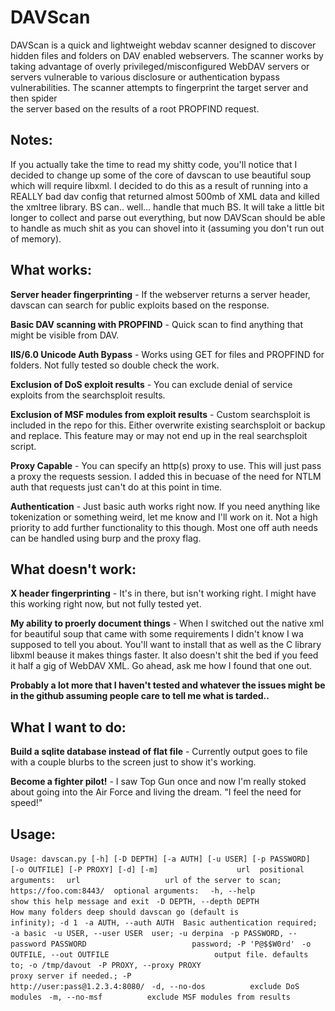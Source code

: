 # DAVScan 

DAVScan is a quick and lightweight webdav scanner designed to discover hidden files and folders on DAV enabled webservers.
The scanner works by taking advantage of overly privileged/misconfigured WebDAV servers or servers vulnerable to various 
disclosure or authentication bypass vulnerabilities. The scanner attempts to fingerprint the target server and then spider	
the server based on the results of a root PROPFIND request.

## Notes:

If you actually take the time to read my shitty code, you'll notice that I decided to change up some of the core of davscan to use beautiful soup which will require libxml.  I decided to do this as a result of running into a REALLY bad dav config that returned almost 500mb of XML data and killed the xmltree library.  BS can.. well... handle that much BS.  It will take a little bit longer to collect and parse out everything, but now DAVScan should be able to handle as much shit as you can shovel into it (assuming you don't run out of memory).  
## What works:

**Server header fingerprinting** - If the webserver returns a server header, davscan can search for public exploits based on the response.

**Basic DAV scanning with PROPFIND** - Quick scan to find anything that might be visible from DAV.

**IIS/6.0 Unicode Auth Bypass** - Works using GET for files and PROPFIND for folders.  Not fully tested so double check the work.

**Exclusion of DoS exploit results** - You can exclude denial of service exploits from the searchsploit results.

**Exclusion of MSF modules from exploit results** - Custom searchsploit is included in the repo for this.  Either overwrite existing searchsploit or backup and replace. This feature may or may not end up in the real searchsploit script.

**Proxy Capable**  - You can specify an http(s) proxy to use.  This will just pass a proxy the requests session.  I added this in becuase of the need for NTLM auth that requests just can't do at this point in time.

**Authentication** - Just basic auth works right now.  If you need anything like tokenization or something weird, let me know and I'll work on it.  Not a high priority to add further functionality to this though.  Most one off auth needs can be handled using burp and the proxy flag.

## What doesn't work:


**X header fingerprinting** - It's in there, but isn't working right.  I might have this working right now, but not fully tested yet.  

**My ability to proerly document things** - When I switched out the native xml for beautiful soup that came with some requirements I didn't know I wa supposed to tell you about.  You'll want to install that as well as the C library libxml beause it makes things faster.  It also doesn't shit the bed if you feed it half a gig of WebDAV XML. Go ahead, ask me how I found that one out.

**Probably a lot more that I haven't tested and whatever the issues might be in the github assuming people care to tell me what is tarded..**

## What I want to do:

**Build a sqlite database instead of flat file** - Currently output goes to file with a couple blurbs to the screen just to show it's working.  

**Become a fighter pilot!** - I saw Top Gun once and now I'm really stoked about going into the Air Force and living the dream.  "I feel the need for speed!"

## Usage:

`Usage: davscan.py [-h] [-D DEPTH] [-a AUTH] [-u USER] [-p PASSWORD] `
`                 [-o OUTFILE] [-P PROXY] [-d] [-m] `
`                  url `
` `
`positional arguments: `
`  url                   url of the server to scan; https://foo.com:8443/ `
` `
`optional arguments: `
`  -h, --help            show this help message and exit `
`  -D DEPTH, --depth DEPTH `
`                        How many folders deep should davscan go (default is ` 
`                        infinity); -d 1 ` 
`  -a AUTH, --auth AUTH  Basic authentication required; -a basic `
`  -u USER, --user USER  user; -u derpina `
`  -p PASSWORD, --password PASSWORD `
`                        password; -P 'P@$$W0rd' `
`  -o OUTFILE, --out OUTFILE `
`                        output file. defaults to; -o /tmp/davout `
`  -P PROXY, --proxy PROXY `
`                        proxy server if needed.; -P `
`                        http://user:pass@1.2.3.4:8080/ `
`  -d, --no-dos          exclude DoS modules `
`  -m, --no-msf          exclude MSF modules from results `
